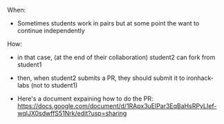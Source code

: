 
When:

- Sometimes students work in pairs but at some point the want to continue independently

How:
- in that case, (at the end of their collaboration) student2 can fork from student1

- then, when student2 submits a PR, they should submit it to ironhack-labs (not to student1)

- Here's a document expaining how to do the PR: https://docs.google.com/document/d/1RApx3uElPar3EqBaHsRPyLIef-wqlJX0sdwffS51Nrk/edit?usp=sharing


